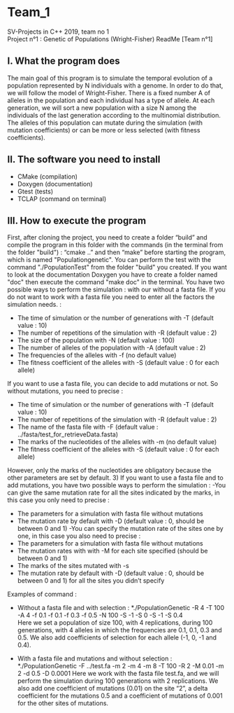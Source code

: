 # Team_1
SV-Projects in C++ 2019, team no 1  
Project n°1 : Genetic of Populations (Wright-Fisher) ReadMe
[Team n°1]
## I. What the program does
The main goal of this program is to simulate the temporal evolution of a population
represented by N individuals with a genome. In order to do that, we will follow the model of
Wright-Fisher. There is a fixed number A of alleles in the population and each individual has
a type of allele. At each generation, we will sort a new population with a size N among the
individuals of the last generation according to the multinomial distribution. The alleles of
this population can mutate during the simulation (with mutation coefficients) or can be more
or less selected (with fitness coefficients).
## II. The software you need to install
* CMake (compilation)
* Doxygen (documentation)
* Gtest (tests)
* TCLAP (command on terminal)
## III. How to execute the program
First, after cloning the project, you need to create a folder “build” and compile the
program in this folder with the commands (in the terminal from the folder "build") : 
“cmake ..” and then “make” before starting the program, which is named "Populationgenetic". 
You can perform the test with the command "./PopulationTest" from the folder "build" you created.
If you want to look at the documentation Doxygen you have to create a folder named "doc" then 
execute the command "make doc" in the terminal.
You have two possible ways to perform the simulation : with our without a fasta file.
If you do not want to work with a fasta file you need to enter all the factors the simulation
needs. :
* The time of simulation or the number of generations with -T (default value : 10)
* The number of repetitions of the simulation with -R (default value : 2)
* The size of the population with -N (default value : 100)
* The number of alleles of the population with -A (default value : 2)
* The frequencies of the alleles with -f (no default value)
* The fitness coefficient of the alleles with -S (default value : 0 for each allele)  

If you want to use a fasta file, you can decide to add mutations or not. So without mutations, you need to precise : 
* The time of simulation or the number of generations with -T (default value : 10)
* The number of repetitions of the simulation with -R (default value : 2)
* The name of the fasta file with -F (default value : ../fasta/test_for_retrieveData.fasta)
* The marks of the nucleotides of the alleles with -m (no default value)
* The fitness coefficient of the alleles with -S (default value : 0 for each allele)

However, only the marks of the nucleotides are obligatory because the other parameters are set by default.
3) If you want to use a fasta file and to add mutations, you have two possible ways to perform the simulation : 
-You can give the same mutation rate for all the sites indicated by the marks, in this case you only need to precise : 
  * The parameters for a simulation with fasta file without mutations
  * The mutation rate by default with -D (default value : 0, should be between 0 and 1)
-You can specify the mutation rate of the sites one by one, in this case you also need to precise :
  * The parameters for a simulation with fasta file without mutations
  * The mutation rates with with -M for each site specified (should be between 0 and 1)
  * The marks of the sites mutated with -s  
  * The mutation rate by default with -D (default value : 0, should be between 0 and 1) for all the sites you didn’t specify

Examples of command :
- Without a fasta file and with selection :
*./PopulationGenetic -R 4 -T 100 -A 4 -f 0.1 -f 0.1 -f 0.3 -f 0.5 -N 100 -S -1 -S 0 -S -1 -S 0.4  
Here we set a population of size 100,  with 4 replications, during 100 generations, with 4 alleles in which the frequencies are 0.1, 0.1, 0.3 and 0.5. We also add coefficients of selection for each allele (-1, 0, -1 and 0.4).

- With a fasta file and mutations and without selection :
*./PopulationGenetic -F ../test.fa -m 2  -m 4 -m 8 -T 100 -R 2 -M 0.01 -m 2 -d 0.5 -D 0.0001
Here we work with the fasta file test.fa, and we will perform the simulation during 100 generations with 2 replications. We also add one coefficient of mutations (0.01) on the site “2”, a delta coefficient for the mutations 0.5 and a coefficient of mutations of 0.001 for the other sites of mutations.
